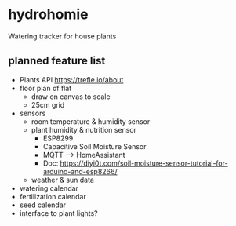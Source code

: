 # hydrohomie
 Watering tracker for house plants
 
 ## planned feature list
 - Plants API https://trefle.io/about
 - floor plan of flat
   - draw on canvas to scale
   - 25cm grid
 - sensors
   - room temperature & humidity sensor
   - plant humidity & nutrition sensor
     - ESP8299
     - Capacitive Soil Moisture Sensor
     - MQTT --> HomeAssistant
     - Doc: https://diyi0t.com/soil-moisture-sensor-tutorial-for-arduino-and-esp8266/
   - weather & sun data
 - watering calendar
 - fertilization calendar
 - seed calendar 
 - interface to plant lights?
 
